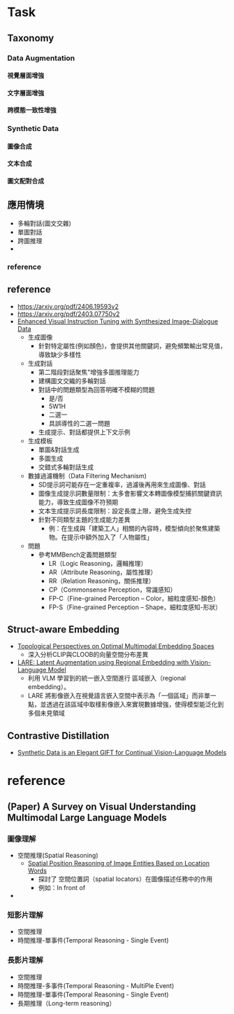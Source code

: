 # Task
## Taxonomy
### Data Augmentation
#### 視覺層面增強
#### 文字層面增強
#### 跨模態一致性增強

### Synthetic Data
#### 圖像合成
#### 文本合成
#### 圖文配對合成

## 應用情境
- 多輪對話(圖文交雜)
- 單圖對話
- 跨圖推理
- 
### reference

## reference
- https://arxiv.org/pdf/2406.19593v2
- https://arxiv.org/pdf/2403.07750v2
- [Enhanced Visual Instruction Tuning with Synthesized Image-Dialogue Data](https://arxiv.org/pdf/2308.10253v2)
  - 生成圖像
    - 針對特定屬性(例如顏色)，會提供其他關鍵詞，避免頻繁輸出常見值，導致缺少多樣性
  - 生成對話
    - 第二階段對話聚焦"增強多圖推理能力
    - 建構圖文交織的多輪對話
    - 對話中的問題類型為回答明確不模糊的問題
      - 是/否
      - 5W1H
      - 二選一
      - 具誤導性的二選一問題
    - 生成提示、對話都提供上下文示例
  - 生成模板
    - 單圖&對話生成
    - 多圖生成
    - 交錯式多輪對話生成 
  - 數據過濾機制（Data Filtering Mechanism)
    - SD提示詞可能存在一定重複率，過濾後再用來生成圖像、對話
    - 圖像生成提示詞數量限制：太多會影響文本轉圖像模型捕抓關鍵資訊能力，導致生成圖像不符預期
    - 文本生成提示詞長度限制：設定長度上限，避免生成失控
    - 針對不同類型主題的生成能力差異
      - 例：在生成與「建築工人」相關的內容時，模型傾向於聚焦建築物。在提示中額外加入了「人物屬性」
  - 問題
    - 參考MMBench定義問題類型
      - LR（Logic Reasoning，邏輯推理）
      - AR（Attribute Reasoning，屬性推理）
      - RR（Relation Reasoning，關係推理）
      - CP（Commonsense Perception，常識感知）
      - FP-C（Fine-grained Perception – Color，細粒度感知-顏色）
      - FP-S（Fine-grained Perception – Shape，細粒度感知-形狀） 

## Struct-aware Embedding
- [Topological Perspectives on Optimal Multimodal Embedding Spaces](https://arxiv.org/pdf/2405.18867)
  - 深入分析CLIP與CLOOB的向量空間分布差異 
- [LARE: Latent Augmentation using Regional Embedding with Vision-Language Model](https://arxiv.org/pdf/2409.12597)
  - 利用 VLM 學習到的統一嵌入空間進行 區域嵌入（regional embedding）。
  - LARE 將影像嵌入在視覺語言嵌入空間中表示為「一個區域」而非單一點，並透過在該區域中取樣影像嵌入來實現數據增強，使得模型能泛化到多個未見領域 

## Contrastive Distillation 
- [Synthetic Data is an Elegant GIFT for Continual Vision-Language Models](https://arxiv.org/abs/2503.04229)

# reference

## (Paper) A Survey on Visual Understanding Multimodal Large Language Models
### 圖像理解
- 空間推理(Spatial Reasoning)
  - [Spatial Position Reasoning of Image Entities Based on Location Words](https://www.mdpi.com/2227-7390/12/24/3940)
    - 探討了 空間位置詞（spatial locators）在圖像描述任務中的作用
    - 例如：In front of
- 
### 短影片理解
- 空間推理
- 時間推理-單事件(Temporal Reasoning - Single Event)

### 長影片理解
- 空間推理
- 時間推理-多事件(Temporal Reasoning - MultiPle Event)
- 時間推理-單事件(Temporal Reasoning - Single Event)
- 長期推理（Long-term reasoning）
